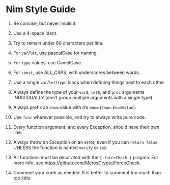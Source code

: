# Nim Style Guide

1. Be concise, but never implicit.
2. Use a 4-space ident.
3. Try to remain under 80 characters per line.

4. For `var`/`let`, use pascalCase for naming.
5. For `type` values, use CamelCase.
6. For `const`, use ALL_CAPS, with underscores between words.
7. Use a single `var`/`let`/`type` block when defining things next to each other.
8. Always define the type of your `var`s, `let`s, and `proc` arguments INDIVIDUALLY (don’t group multiple arguments with a single type).
9. Always prefix an `enum` value with it’s `enum` (`Enum.EnumValue`).

10. Use `func` wherever possible, and try to always write pure code.
11. Every function argument, and every Exception, should have their own line.
12. Always throw an Exception on an error, even if you can `return false`, UNLESS the function is named `verify` or `isX`.
13. All functions must be decorated with the `{.forceCheck.}` pragma. For more info, see https://github.com/MerosCrypto/ForceCheck.
14. Comment your code as needed. It is better to comment too much than too little.
